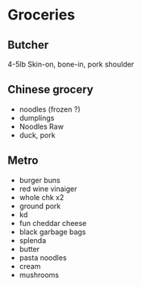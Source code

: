 # Groceries

## Butcher

4-5lb Skin-on, bone-in, pork shoulder

## Chinese grocery

- noodles (frozen ?)
- dumplings
- Noodles Raw
- duck, pork

## Metro

- burger buns
- red wine vinaiger
- whole chk x2
- ground pork
- kd
- fun cheddar cheese
- black garbage bags
- splenda
- butter
- pasta noodles
- cream
- mushrooms
